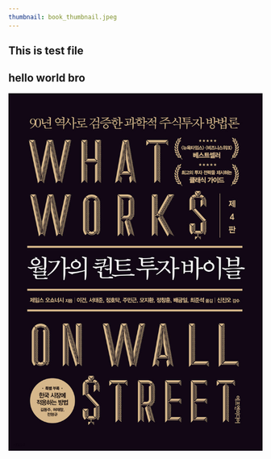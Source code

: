 ```yaml
---
thumbnail: book_thumbnail.jpeg
---
```


## This is test file

## hello world bro

![book image](book_thumbnail.jpeg)
